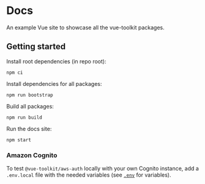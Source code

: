 # Docs

An example Vue site to showcase all the vue-toolkit packages.

## Getting started

Install root dependencies (in repo root):

```
npm ci
```

Install dependencies for all packages:

```
npm run bootstrap
```

Build all packages:

```
npm run build
```

Run the docs site:

```
npm start
```

### Amazon Cognito

To test `@vue-toolkit/aws-auth` locally with your own Cognito instance, add a `.env.local` file with the needed variables (see [`.env`](./env) for variables).
